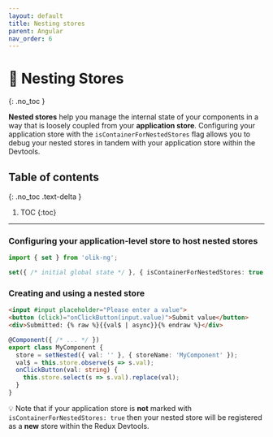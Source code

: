 ```yaml
---
layout: default
title: Nesting stores
parent: Angular
nav_order: 6
---
```


# 🥚 Nesting Stores
{: .no_toc }

**Nested stores** help you manage the internal state of your components in a way that is loosely coupled from your **application store**. Configuring your application store with the `isContainerForNestedStores` flag allows you to debug your nested stores in tandem with your application store within the Devtools.

## Table of contents
{: .no_toc .text-delta }

1. TOC
{:toc}

---

### Configuring your application-level store to host nested stores
```ts
import { set } from 'olik-ng';

set({ /* initial global state */ }, { isContainerForNestedStores: true })
```

### Creating and using a nested store
```html
<input #input placeholder="Please enter a value">
<button (click)="onClickButton(input.value)">Submit value</button>
<div>Submitted: {% raw %}{{val$ | async}}{% endraw %}</div>
```
```ts
@Component({ /* ... */ })
export class MyComponent {
  store = setNested({ val: '' }, { storeName: 'MyComponent' });
  val$ = this.store.observe(s => s.val);
  onClickButton(val: string) {
    this.store.select(s => s.val).replace(val);
  }
}
```
💡 Note that if your application store is **not** marked with `isContainerForNestedStores: true` then your nested store will be registered as a **new** store within the Redux Devtools.